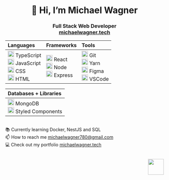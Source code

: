 <h1 align="center">👋 Hi, I’m Michael Wagner</h1>
<h3 align="center">Full Stack Web Developer</br><a href="https://michaelwagner.tech" target="_blank">michaelwagner.tech</a></h3>

<div align="center">

|Languages|Frameworks|Tools|
|:---|:---|:---|
| <div><img width="20" style="margin-top: 1px;" src="https://cdn.jsdelivr.net/gh/devicons/devicon/icons/typescript/typescript-original.svg" /> TypeScript <br><img width="20" style="margin-top: 1px;" src="https://cdn.jsdelivr.net/gh/devicons/devicon/icons/javascript/javascript-original.svg" /> JavaScript<br><img width="20" style="margin-top: 1px;" src="https://cdn.jsdelivr.net/gh/devicons/devicon/icons/css3/css3-plain.svg" /> CSS<br><img width="20" style="margin-top: 1px;" src="https://cdn.jsdelivr.net/gh/devicons/devicon/icons/html5/html5-plain.svg" /> HTML</div> | <div><img width="20" style="margin-top: 1px;" src="https://cdn.jsdelivr.net/gh/devicons/devicon/icons/react/react-original.svg" /> React<br><img width="20" style="margin-top: 1px;" src="https://cdn.jsdelivr.net/gh/devicons/devicon/icons/nodejs/nodejs-original.svg" /> Node<br><img width="20" style="margin-top: 1px;" src="https://cdn.jsdelivr.net/gh/devicons/devicon/icons/express/express-original.svg" /> Express</div> |  <div><img width="20" style="margin-top: 1px;" src="https://cdn.jsdelivr.net/gh/devicons/devicon/icons/git/git-original.svg" /> Git<br><img width="20" style="margin-top: 1px;" src="https://cdn.jsdelivr.net/gh/devicons/devicon/icons/yarn/yarn-original.svg" /> Yarn<br><img width="20" style="margin-top: 1px;" src="https://cdn.jsdelivr.net/gh/devicons/devicon/icons/figma/figma-original.svg" /> Figma<br><img width="20" style="margin-top: 1px;" src="https://cdn.jsdelivr.net/gh/devicons/devicon/icons/vscode/vscode-original.svg" /> VSCode</div> |

</div>


<div align="center">

|Databases + Libraries|
|:---|
| <div><img width="20" style="margin-top: 1px;" src="https://cdn.jsdelivr.net/gh/devicons/devicon/icons/mongodb/mongodb-plain-wordmark.svg" /> MongoDB<br><img width="20" style="margin-top: 1px;" src="https://styled-components.com/logo.png" /> Styled Components</div> |

</div>

<br>📚 Currently learning Docker, NestJS and SQL
<br>📫 How to reach me <a href="mailto:michaelwagner780@gmail.com" target="blank">michaelwagner780@gmail.com</a></li>
<br>💻 Check out my portfolio <a href="https://michaelwagner.tech" target="_blank">michaelwagner.tech</a>

</br>
<div align="right"><a href="https://www.linkedin.com/in/mwagner514" target="_blank"><img src="https://cdn.jsdelivr.net/gh/devicons/devicon/icons/linkedin/linkedin-original.svg" width="50"/></a></div>

